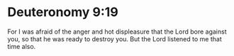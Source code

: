 # Deuteronomy 9:19

For I was afraid of the anger and hot displeasure that the Lord bore against you, so that he was ready to destroy you. But the Lord listened to me that time also.
